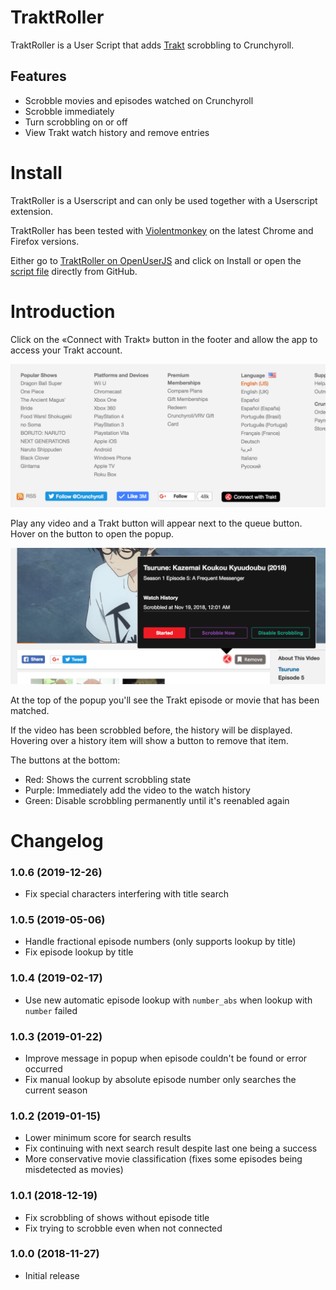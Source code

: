 # TraktRoller

TraktRoller is a User Script that adds [Trakt](trakt.tv) scrobbling to Crunchyroll.

## Features

* Scrobble movies and episodes watched on Crunchyroll
* Scrobble immediately
* Turn scrobbling on or off
* View Trakt watch history and remove entries

# Install

TraktRoller is a Userscript and can only be used together with a Userscript extension.

TraktRoller has been tested with [Violentmonkey](https://violentmonkey.github.io) on the latest Chrome and Firefox versions.

Either go to [TraktRoller on OpenUserJS](https://openuserjs.org/scripts/sttz/TraktRoller) and click on Install or open the [script file](./dist/TraktRoller.user.js?raw=true) directly from GitHub.

# Introduction

Click on the «Connect with Trakt» button in the footer and allow the app to access your Trakt account.

![Connect Button](./screenshots/connect.png?raw=true)

Play any video and a Trakt button will appear next to the queue button. Hover on the button to open the popup.

![Popup](./screenshots/popup.png?raw=true)

At the top of the popup you'll see the Trakt episode or movie that has been matched.

If the video has been scrobbled before, the history will be displayed. Hovering over a history item will show a button to remove that item.

The buttons at the bottom:
- Red: Shows the current scrobbling state
- Purple: Immediately add the video to the watch history
- Green: Disable scrobbling permanently until it's reenabled again

# Changelog

### 1.0.6 (2019-12-26)

- Fix special characters interfering with title search

### 1.0.5 (2019-05-06)

- Handle fractional episode numbers (only supports lookup by title)
- Fix episode lookup by title

### 1.0.4 (2019-02-17)

- Use new automatic episode lookup with `number_abs` when lookup with `number` failed

### 1.0.3 (2019-01-22)

- Improve message in popup when episode couldn't be found or error occurred
- Fix manual lookup by absolute episode number only searches the current season

### 1.0.2 (2019-01-15)

- Lower minimum score for search results
- Fix continuing with next search result despite last one being a success
- More conservative movie classification (fixes some episodes being misdetected as movies)

### 1.0.1 (2018-12-19)

- Fix scrobbling of shows without episode title
- Fix trying to scrobble even when not connected

### 1.0.0 (2018-11-27)

- Initial release
